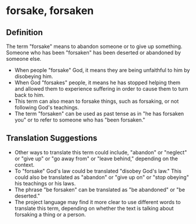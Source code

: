# forsake, forsaken

## Definition

The term "forsake" means to abandon someone or to give up something. Someone who has been "forsaken" has been deserted or abandoned by someone else.

* When people "forsake" God, it means they are being unfaithful to him by disobeying him.
* When God "forsakes" people, it means he has stopped helping them and allowed them to experience suffering in order to cause them to turn back to him. 
* This term can also mean to forsake things, such as forsaking, or not following God's teachings.
* The term "forsaken" can be used as past tense as in "he has forsaken you" or to refer to someone who has "been forsaken."


## Translation Suggestions



* Other ways to translate this term could include, "abandon" or "neglect" or "give up" or "go away from" or "leave behind," depending on the context.
* To "forsake" God's law could be translated "disobey God's law." This could also be translated as "abandon" or "give up on" or "stop obeying" his teachings or his laws.
* The phrase "be forsaken" can be translated as "be abandoned" or "be deserted."
* The project language may find it more clear to use different words to translate this term, depending on whether the text is talking about forsaking a thing or a person.